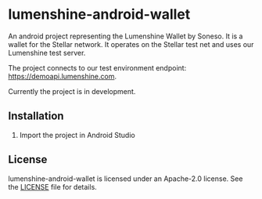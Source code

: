 # lumenshine-android-wallet

An android project representing the Lumenshine Wallet by Soneso. It is a wallet for the Stellar network. It operates on the Stellar test net and uses our Lumenshine test server.

The project connects to our test environment endpoint: https://demoapi.lumenshine.com.

Currently the project is in development.

## Installation

1. Import the project in Android Studio

## License

lumenshine-android-wallet is licensed under an Apache-2.0 license. See the [LICENSE](https://github.com/Soneso/lumenshine-android-wallet/blob/master/LICENSE) file for details.

